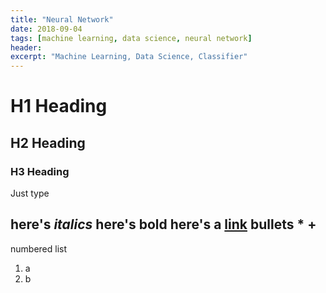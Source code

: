 ```yaml
---
title: "Neural Network"
date: 2018-09-04
tags: [machine learning, data science, neural network]
header:
excerpt: "Machine Learning, Data Science, Classifier"
---
```


# H1 Heading
## H2 Heading
### H3 Heading

Just type

here's *italics*
here's **bold**
here's a [link](https://linkedin.com...)
bullets
*
+
-

numbered list
1. a
2. b
